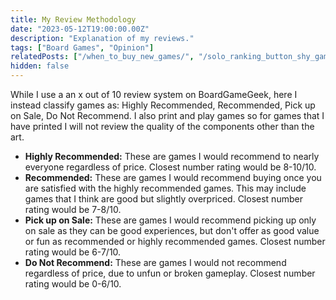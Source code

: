 ```yaml
---
title: My Review Methodology
date: "2023-05-12T19:00:00.00Z"
description: "Explanation of my reviews."
tags: ["Board Games", "Opinion"]
relatedPosts: ["/when_to_buy_new_games/", "/solo_ranking_button_shy_games/"]
hidden: false
---
```


While I use a an x out of 10 review system on BoardGameGeek, here I
instead classify games as: Highly Recommended, Recommended, Pick up on
Sale, Do Not Recommend. I also print and play games so for games that I
have printed I will not review the quality of the components other than
the art.

<ul>
  <li>
    <b>Highly Recommended:</b> These are games I would recommend to nearly
    everyone regardless of price. Closest number rating would be 8-10/10.
  </li>
  <li>
    <b>Recommended:</b> These are games I would recommend buying once you
    are satisfied with the highly recommended games. This may include
    games that I think are good but slightly overpriced. Closest number
    rating would be 7-8/10.
  </li>
  <li>
    <b>Pick up on Sale:</b> These are games I would recommend picking up
    only on sale as they can be good experiences, but don't offer as good
    value or fun as recommended or highly recommended games. Closest
    number rating would be 6-7/10.
  </li>
  <li>
    <b>Do Not Recommend:</b> These are games I would not recommend
    regardless of price, due to unfun or broken gameplay. Closest number
    rating would be 0-6/10.
  </li>
</ul>
